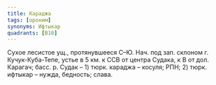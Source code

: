 ```yaml
---
title: Караджа
tags: [ороним]
synonyms: Ифтыкар
quadrants: [В10]
---
```


Сухое лесистое ущ., протянувшееся С–Ю. Нач. под зап. склоном г. Кучук-Куба-Тепе,
устье в 5 км. к ССВ от центра Судака, к В от дол. Карагач; басс. р. Судак – 1)
тюрк. караджа – косуля; РПН; 2) тюрк. ифтыкар – нужда, бедность; слава.
